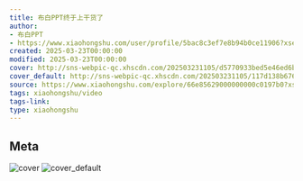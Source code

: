 ```yaml
---
title: 布白PPT终于上干货了
author:
- 布白PPT
- https://www.xiaohongshu.com/user/profile/5bac8c3ef7e8b94b0ce11906?xsec_token=undefined
created: 2025-03-23T00:00:00
modified: 2025-03-23T00:00:00
cover: http://sns-webpic-qc.xhscdn.com/202503231105/d5770933bed5e46ed6bf431e27796a6e/spectrum/1040g0k0317qiansk0s004b6gr963s686bqbnlc0!nc_n_webp_prv_1
cover_default: http://sns-webpic-qc.xhscdn.com/202503231105/117d138b6768ec8c7274fe211500bc91/spectrum/1040g0k0317qiansk0s004b6gr963s686bqbnlc0!nc_n_webp_mw_1
source: https://www.xiaohongshu.com/explore/66e85629000000000c0197b0?xsec_token=AByIBN62WIB2fLtNDel2pJ2dRWb9dOrdIknIpR0tPr8O8=
tags: xiaohongshu/video
tags-link:
type: xiaohongshu
---
```


## Meta

![cover](http://sns-webpic-qc.xhscdn.com/202503231105/d5770933bed5e46ed6bf431e27796a6e/spectrum/1040g0k0317qiansk0s004b6gr963s686bqbnlc0!nc_n_webp_prv_1)
![cover_default](http://sns-webpic-qc.xhscdn.com/202503231105/117d138b6768ec8c7274fe211500bc91/spectrum/1040g0k0317qiansk0s004b6gr963s686bqbnlc0!nc_n_webp_mw_1)
